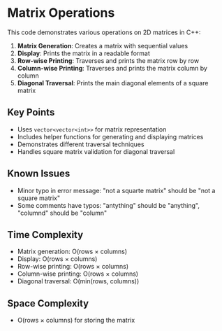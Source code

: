 # Matrix Operations

This code demonstrates various operations on 2D matrices in C++:

1. **Matrix Generation**: Creates a matrix with sequential values
2. **Display**: Prints the matrix in a readable format
3. **Row-wise Printing**: Traverses and prints the matrix row by row
4. **Column-wise Printing**: Traverses and prints the matrix column by column
5. **Diagonal Traversal**: Prints the main diagonal elements of a square matrix

## Key Points

- Uses `vector<vector<int>>` for matrix representation
- Includes helper functions for generating and displaying matrices
- Demonstrates different traversal techniques
- Handles square matrix validation for diagonal traversal

## Known Issues

- Minor typo in error message: "not a squarte matrix" should be "not a square matrix"
- Some comments have typos: "antything" should be "anything", "columnd" should be "column"

## Time Complexity

- Matrix generation: O(rows × columns)
- Display: O(rows × columns)
- Row-wise printing: O(rows × columns)
- Column-wise printing: O(rows × columns)
- Diagonal traversal: O(min(rows, columns))

## Space Complexity

- O(rows × columns) for storing the matrix
